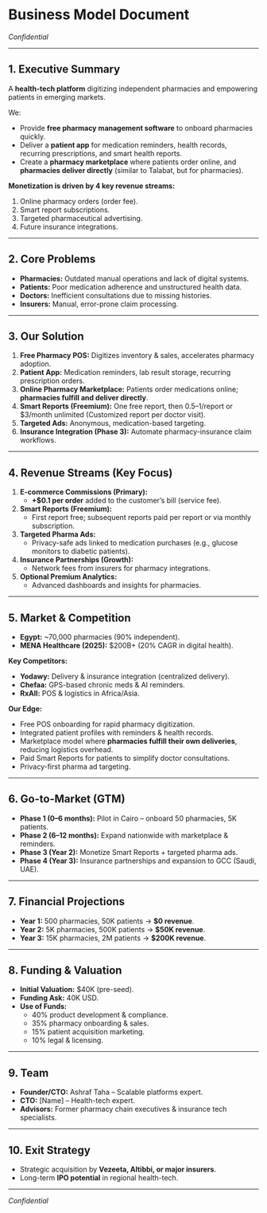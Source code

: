 # **Business Model Document**
*Confidential*  

---

## **1. Executive Summary**
A **health-tech platform** digitizing independent pharmacies and empowering patients in emerging markets.  

We:  
- Provide **free pharmacy management software** to onboard pharmacies quickly.  
- Deliver a **patient app** for medication reminders, health records, recurring prescriptions, and smart health reports.  
- Create a **pharmacy marketplace** where patients order online, and **pharmacies deliver directly** (similar to Talabat, but for pharmacies).  

**Monetization is driven by 4 key revenue streams:**  
1. Online pharmacy orders (order fee).  
2. Smart report subscriptions.  
3. Targeted pharmaceutical advertising.  
4. Future insurance integrations.  

---

## **2. Core Problems**
- **Pharmacies:** Outdated manual operations and lack of digital systems.  
- **Patients:** Poor medication adherence and unstructured health data.  
- **Doctors:** Inefficient consultations due to missing histories.  
- **Insurers:** Manual, error-prone claim processing.  

---

## **3. Our Solution**
1. **Free Pharmacy POS:** Digitizes inventory & sales, accelerates pharmacy adoption.  
2. **Patient App:** Medication reminders, lab result storage, recurring prescription orders.  
3. **Online Pharmacy Marketplace:** Patients order medications online; **pharmacies fulfill and deliver directly**.  
4. **Smart Reports (Freemium):** One free report, then $0.5–$1/report or $3/month unlimited (Customized report per doctor visit).  
5. **Targeted Ads:** Anonymous, medication-based targeting.  
6. **Insurance Integration (Phase 3):** Automate pharmacy-insurance claim workflows.  

---

## **4. Revenue Streams (Key Focus)**
1. **E-commerce Commissions (Primary):**  
   - **+$0.1 per order** added to the customer’s bill (service fee).  
2. **Smart Reports (Freemium):**  
   - First report free; subsequent reports paid per report or via monthly subscription.  
3. **Targeted Pharma Ads:**  
   - Privacy-safe ads linked to medication purchases (e.g., glucose monitors to diabetic patients).  
4. **Insurance Partnerships (Growth):**  
   - Network fees from insurers for pharmacy integrations.  
5. **Optional Premium Analytics:**  
   - Advanced dashboards and insights for pharmacies.  

---

## **5. Market & Competition**
- **Egypt:** ~70,000 pharmacies (90% independent).  
- **MENA Healthcare (2025):** $200B+ (20% CAGR in digital health).  

**Key Competitors:**  
- **Yodawy:** Delivery & insurance integration (centralized delivery).  
- **Chefaa:** GPS-based chronic meds & AI reminders.  
- **RxAll:** POS & logistics in Africa/Asia.  

**Our Edge:**  
- Free POS onboarding for rapid pharmacy digitization.  
- Integrated patient profiles with reminders & health records.  
- Marketplace model where **pharmacies fulfill their own deliveries**, reducing logistics overhead.  
- Paid Smart Reports for patients to simplify doctor consultations.  
- Privacy-first pharma ad targeting.  

---

## **6. Go-to-Market (GTM)**
- **Phase 1 (0–6 months):** Pilot in Cairo – onboard 50 pharmacies, 5K patients.  
- **Phase 2 (6–12 months):** Expand nationwide with marketplace & reminders.  
- **Phase 3 (Year 2):** Monetize Smart Reports + targeted pharma ads.  
- **Phase 4 (Year 3):** Insurance partnerships and expansion to GCC (Saudi, UAE).  

---

## **7. Financial Projections**
- **Year 1:** 500 pharmacies, 50K patients → **$0 revenue**.  
- **Year 2:** 5K pharmacies, 500K patients → **$50K revenue**.  
- **Year 3:** 15K pharmacies, 2M patients → **$200K revenue**.  

---

## **8. Funding & Valuation**
- **Initial Valuation:** $40K (pre-seed).  
- **Funding Ask:** 40K USD.  
- **Use of Funds:**  
  - 40% product development & compliance.  
  - 35% pharmacy onboarding & sales.  
  - 15% patient acquisition marketing.  
  - 10% legal & licensing.  

---

## **9. Team**
- **Founder/CTO:** Ashraf Taha – Scalable platforms expert.
- **CTO:** [Name] – Health-tech expert.
- **Advisors:** Former pharmacy chain executives & insurance tech specialists.  

---

## **10. Exit Strategy**
- Strategic acquisition by **Vezeeta, Altibbi, or major insurers**.  
- Long-term **IPO potential** in regional health-tech.  

---

*Confidential*
